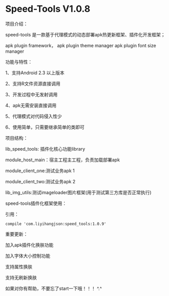 # Speed-Tools  V1.0.8

项目介绍：

speed-tools 是一款基于代理模式的动态部署apk热更新框架、插件化开发框架；

apk plugin framework，
apk plugin theme manager
apk plugin font size manager

	

功能与特性：

1、支持Android 2.3 以上版本

2、支持R文件资源直接调用

3、开发过程中无发射调用

4、apk无需安装直接调用

5、代理模式对代码侵入性少

6、使用简单，只需要继承简单的类即可



项目结构：

lib_speed_tools: 插件化核心功能library

module_host_main：宿主工程主工程，负责加载部署apk

module_client_one:测试业务apk 1

module_client_two:测试业务apk 2

lib_img_utils:测试imageloader图片框架(用于测试第三方库是否正常执行)



speed-tools插件化框架使用：

引用：
```
compile 'com.liyihangjson:speed_tools:1.0.9'

```

重要更新：

加入apk插件化换肤功能

加入字体大小控制功能

支持属性换肤

支持无刷新换肤



如果对你有帮助，不要忘了start一下哦！！！ ^.^